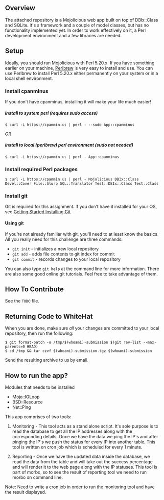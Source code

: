 ## Overview

The attached repository is a Mojolicious web app built on top of DBIx::Class
and SQLite.  It's a framework and a couple of model classes, but has no
functionality implemented yet.  In order to work effectively on it, a Perl
development environment and a few libraries are needed.

## Setup




Ideally, you should run Mojolicious with Perl 5.20.x. If you have something
earlier on your machine, [Perlbrew](http://perlbrew.pl/) is very easy to
install and use. You can use Perlbrew to install Perl 5.20.x either permanently
on your system or in a local shell environment.

### Install cpanminus
If you don't have cpanminus, installing it will make your life much easier!

##### install to system perl (requires sudo access)
```
$ curl -L https://cpanmin.us | perl - --sudo App::cpanminus
```

_OR_

##### install to local (perlbrew) perl environment (sudo not needed)
```
$ curl -L https://cpanmin.us | perl - App::cpanminus
```

### Install required Perl packages
```
$ curl -L https://cpanmin.us | perl - Mojolicious DBIx::Class Devel::Cover File::Slurp SQL::Translator Test::DBIx::Class Test::Class
```

### Install git
Git is required for this assignment. If you don't have it installed for your OS,
see [Getting Started Installing Git](https://git-scm.com/book/en/v2/Getting-Started-Installing-Git).

#### Using git
If you're not already familiar with git, you'll need to at least know the basics. All you really
need for this challenge are three commands:

* ```git init```   - initializes a new local repository
* ```git add```    - adds file contents to git index for commit
* ```git commit``` - records changes to your local repository

You can also type ```git help``` at the command line for more information.
There are also some good online git tutorials. Feel free to take advantage of them.

## How To Contribute

See the `TODO` file.

## Returning Code to WhiteHat

When you are done, make sure *all* your changes are committed to your local repository,
then run the following:

```
$ git format-patch -o /tmp/$(whoami)-submission $(git rev-list --max-parents=0 HEAD)
$ cd /tmp && tar czvf $(whoami)-submission.tgz $(whoami)-submission
```

Send the resulting archive to us by email.

## How to run the app?

Modules that needs to be installed
- Mojo::IOLoop
- BSD::Resource
- Net::Ping

This app comprises of two tools:
1) Monitoring - This tool acts as a stand alone script. It's sole purpose is to read the database to get
   all the IP addresses along with the corresponding details. Once we have the data we ping the IP's
   and after pinging the IP's we push the status for every IP into another table.
   This tool is written on cron job which is scheduled for every 1 minute.
   
2) Reporting - Once we have the updated data inside the database, we read the data from the table
   and will take out the success percentage and will render it to the web page along with the IP statuses.
   This tool is part of morbo, so to see the result of reporting tool we need to run morbo on command line.

Note: Need to write a cron job in order to run the monitoring tool and have the result displayed.